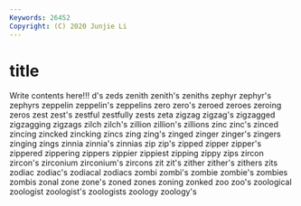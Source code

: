 ```yaml
---
Keywords: 26452
Copyright: (C) 2020 Junjie Li
---
```


# title

Write contents here!!!
d's 
zeds 
zenith 
zenith's 
zeniths 
zephyr 
zephyr's
zephyrs 
zeppelin 
zeppelin's 
zeppelins 
zero 
zero's 
zeroed 
zeroes 
zeroing 
zeros
zest 
zest's 
zestful 
zestfully 
zests 
zeta 
zigzag 
zigzag's 
zigzagged 
zigzagging
zigzags 
zilch 
zilch's 
zillion 
zillion's 
zillions 
zinc 
zinc's 
zinced 
zincing
zincked 
zincking 
zincs 
zing 
zing's 
zinged 
zinger 
zinger's 
zingers 
zinging
zings 
zinnia 
zinnia's 
zinnias 
zip 
zip's 
zipped 
zipper 
zipper's 
zippered
zippering 
zippers 
zippier 
zippiest 
zipping 
zippy 
zips 
zircon 
zircon's 
zirconium
zirconium's 
zircons 
zit 
zit's 
zither 
zither's 
zithers 
zits 
zodiac 
zodiac's
zodiacal 
zodiacs 
zombi 
zombi's 
zombie 
zombie's 
zombies 
zombis 
zonal 
zone
zone's 
zoned 
zones 
zoning 
zonked 
zoo 
zoo's 
zoological 
zoologist 
zoologist's
zoologists 
zoology 
zoology's 
